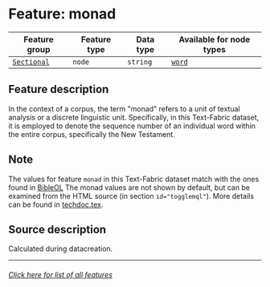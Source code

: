 # Feature: monad

Feature group | Feature type | Data type | Available for node types
---  | --- | --- | ---
[`Sectional`](home.md#sectional-features) | `node` | `string`  | [`word`](wordnodefeatures.md#readme)

## Feature description

In the context of a corpus, the term "monad" refers to a unit of textual analysis or a discrete linguistic unit. Specifically, in this Text-Fabric dataset, it is employed to denote the sequence number of an individual word within the entire corpus, specifically the New Testament.

## Note

The values for feature `monad` in this Text-Fabric dataset match with the ones found in [BibleOL](https://learner.bible/text/show_text/nestle1904) The monad values are not shown by default, but can be examined from the HTML source (in section `id="togglemql"`). More details can be found in [techdoc.tex](https://github.com/EzerIT/BibleOL/blob/master/techdoc/techdoc.tex).

## Source description

Calculated during datacreation.

---
###### [Click here for list of all features](home.md#readme)
